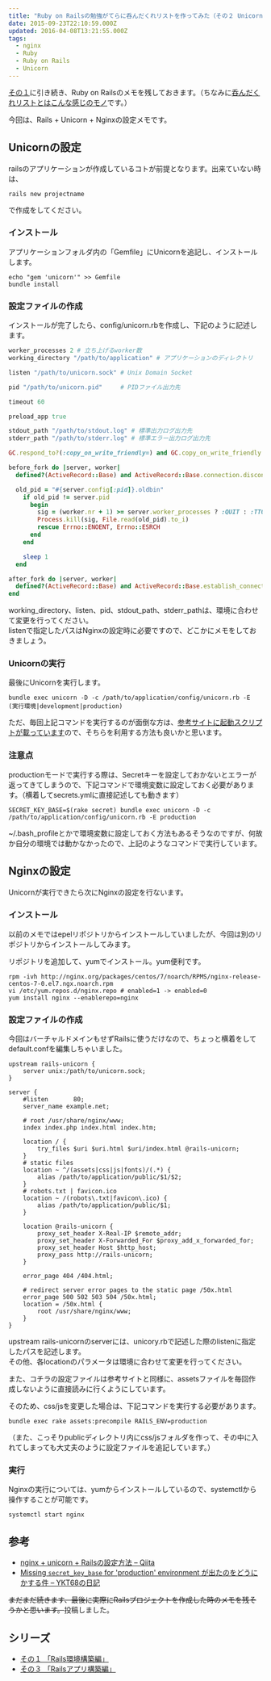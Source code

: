 ```yaml
---
title: "Ruby on Railsの勉強がてらに呑んだくれリストを作ってみた（その２ Unicorn+Nginx編）"
date: 2015-09-23T22:10:59.000Z
updated: 2016-04-08T13:21:55.000Z
tags: 
  - nginx
  - Ruby
  - Ruby on Rails
  - Unicorn
---
```



[その１](https://blog.sus-happy.net/201509/ruby-drunk-list/)に引き続き、Ruby on Railsのメモを残しておきます。（ちなみに[呑んだくれリストとはこんな感じのモノ](http://drunk.sus-happy.net/)です。）

今回は、Rails + Unicorn + Nginxの設定メモです。


## Unicornの設定

railsのアプリケーションが作成しているコトが前提となります。出来ていない時は、

```shell
rails new projectname
```

で作成をしてください。

### インストール

アプリケーションフォルダ内の「Gemfile」にUnicornを追記し、インストールします。

```shell
echo "gem 'unicorn'" >> Gemfile
bundle install
```

### 設定ファイルの作成

インストールが完了したら、config/unicorn.rbを作成し、下記のように記述します。

```ruby
worker_processes 2 # 立ち上げるworker数
working_directory "/path/to/application" # アプリケーションのディレクトリ

listen "/path/to/unicorn.sock" # Unix Domain Socket

pid "/path/to/unicorn.pid"     # PIDファイル出力先

timeout 60

preload_app true

stdout_path "/path/to/stdout.log" # 標準出力ログ出力先
stderr_path "/path/to/stderr.log" # 標準エラー出力ログ出力先

GC.respond_to?(:copy_on_write_friendly=) and GC.copy_on_write_friendly = true

before_fork do |server, worker|
  defined?(ActiveRecord::Base) and ActiveRecord::Base.connection.disconnect!

  old_pid = "#{server.config[:pid]}.oldbin"
    if old_pid != server.pid
      begin
        sig = (worker.nr + 1) >= server.worker_processes ? :QUIT : :TTOU
        Process.kill(sig, File.read(old_pid).to_i)
        rescue Errno::ENOENT, Errno::ESRCH
      end
    end

    sleep 1
  end

after_fork do |server, worker|
  defined?(ActiveRecord::Base) and ActiveRecord::Base.establish_connection
end
```

working_directory、listen、pid、stdout_path、stderr_pathは、環境に合わせて変更を行ってください。  
 listenで指定したパスはNginxの設定時に必要ですので、どこかにメモをしておきましょう。

### Unicornの実行

最後にUnicornを実行します。

```shell
bundle exec unicorn -D -c /path/to/application/config/unicorn.rb -E (実行環境|development|production)
```

ただ、毎回上記コマンドを実行するのが面倒な方は、[参考サイトに起動スクリプトが載っています](http://qiita.com/akito1986/items/56198edcafc222b320a8)ので、そちらを利用する方法も良いかと思います。

### 注意点

productionモードで実行する際は、Secretキーを設定しておかないとエラーが返ってきてしまうので、下記コマンドで環境変数に設定しておく必要があります。（横着してsecrets.ymlに直接記述しても動きます）

```shell
SECRET_KEY_BASE=$(rake secret) bundle exec unicorn -D -c /path/to/application/config/unicorn.rb -E production
```

~/.bash_profileとかで環境変数に設定しておく方法もあるそうなのですが、何故か自分の環境では動かなかったので、上記のようなコマンドで実行しています。


## Nginxの設定

Unicornが実行できたら次にNginxの設定を行ないます。

### インストール

以前のメモではepelリポジトリからインストールしていましたが、今回は別のリポジトリからインストールしてみます。

リポジトリを追加して、yumでインストール。yum便利です。

```shell
rpm -ivh http://nginx.org/packages/centos/7/noarch/RPMS/nginx-release-centos-7-0.el7.ngx.noarch.rpm
vi /etc/yum.repos.d/nginx.repo # enabled=1 -> enabled=0
yum install nginx --enablerepo=nginx
```

### 設定ファイルの作成

今回はバーチャルドメインもせずRailsに使うだけなので、ちょっと横着をしてdefault.confを編集しちゃいました。

```nginx
upstream rails-unicorn {
    server unix:/path/to/unicorn.sock;
}

server {
    #listen       80;
    server_name example.net;

    # root /usr/share/nginx/www;
    index index.php index.html index.htm;

    location / {
        try_files $uri $uri.html $uri/index.html @rails-unicorn;
    }
    # static files
    location ~ ^/(assets|css|js|fonts)/(.*) {
        alias /path/to/application/public/$1/$2;
    }
    # robots.txt | favicon.ico
    location ~ /(robots\.txt|favicon\.ico) {
        alias /path/to/application/public/$1;
    }

    location @rails-unicorn {
        proxy_set_header X-Real-IP $remote_addr;
        proxy_set_header X-Forwarded_For $proxy_add_x_forwarded_for;
        proxy_set_header Host $http_host;
        proxy_pass http://rails-unicorn;
    }

    error_page 404 /404.html;

    # redirect server error pages to the static page /50x.html
    error_page 500 502 503 504 /50x.html;
    location = /50x.html {
        root /usr/share/nginx/www;
    }
}
```

upstream rails-unicornのserverには、unicory.rbで記述した際のlistenに指定したパスを記述します。  
 その他、各locationのパラメータは環境に合わせて変更を行ってください。

また、コチラの設定ファイルは参考サイトと同様に、assetsファイルを毎回作成しないように直接読みに行くようにしています。

そのため、css/jsを変更した場合は、下記コマンドを実行する必要があります。

```shell
bundle exec rake assets:precompile RAILS_ENV=production
```

（また、こっそりpublicディレクトリ内にcss/jsフォルダを作って、その中に入れてしまっても大丈夫のように設定ファイルを追記しています。）

### 実行

Nginxの実行については、yumからインストールしているので、systemctlから操作することが可能です。

```shell
systemctl start nginx
```


## 参考

- [nginx + unicorn + Railsの設定方法 – Qiita](http://qiita.com/akito1986/items/56198edcafc222b320a8)
- [Missing `secret_key_base` for 'production' environment が出たのをどうにかする件 – YKT68の日記](http://j1ykt68.hatenablog.com/entry/2014/07/03/111725)

<del datetime="2015-09-30T15:57:45+00:00">まだまだ続きます、最後に実際にRailsプロジェクトを作成した時のメモを残そうかと思います。</del>投稿しました。


## シリーズ

- [その１ 「Rails環境構築編」](https://blog.sus-happy.net/201509/ruby-drunk-list/)
- [その３ 「Railsアプリ構築編」](https://blog.sus-happy.net/201510/ruby-drunk-list-3/)